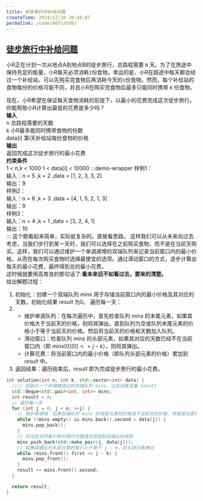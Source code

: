 ```yaml
---
title: 徒步旅行中补给问题
createTime: 2024/12/10 20:43:47
permalink: /code/007uzhd9/
---
```

## [徒步旅行中补给问题](https://www.marscode.cn/practice/8edw98y6q3x0n6?problem_id=7414004855076700204)
小R正在计划一次从地点A到地点B的徒步旅行，总路程需要 `N` 天。为了在旅途中保持充足的能量，小R每天必须消耗`1`份食物。幸运的是，小R在路途中每天都会经过一个补给站，可以先购买完食物后再消耗今天的`1`份食物。然而，每个补给站的食物每份的价格可能不同，并且小R在购买完食物后最多只能同时携带 `K` 份食物。

现在，小R希望在保证每天食物消耗的前提下，以最小的花费完成这次徒步旅行。你能帮助小R计算出最低的花费是多少吗？\
**输入**\
n 总路程需要的天数\
k 小R最多能同时携带食物的份数\
data[i] 第i天补给站每份食物的价格\
**输出**\
返回完成这次徒步旅行的最小花费\
**约束条件**\
1 < n,k < 1000
1 < data[i] < 10000
:::demo-wrapper
样例1：\
输入：n = 5 ,k = 2 ,data = [1, 2, 3, 3, 2]\
输出：9\
样例2：\
输入：n = 6 ,k = 3 ,data = [4, 1, 5, 2, 1, 3]\
输出：9\
样例3：\
输入：n = 4 ,k = 1 ,data = [3, 2, 4, 1]\
输出：10\
:::
这个题看起来简单，实际挺复杂的。直接看思路。
这样我们可以从未来向过去考虑，当我们步行到某一天时，我们可以选择在之前购买食物，而不是在当前天购买。这样，我们可以通过维护一个单调递增的双端队列来记录当前窗口内的最小价格，从而在每次购买食物时选择最便宜的选项。通过滑动窗口的方式，逐步计算出每天的最小花费，最终得到总的最小花费。\
这时候就要用高育良的那句话了:**看未来远不如看过去，要来的清楚。** \
给出解题过程：
1. 初始化：创建一个双端队列 $mins$ 用于存储当前窗口内的最小价格及其对应的天数。初始化结果 $result$ 为0。
遍历每一天：
2. - 维护单调队列：在每次遍历中，首先检查队列 $mins$ 的末尾元素，如果其价格大于当前天的价格，则将其弹出，直到队列为空或队列末尾元素的价格小于等于当前天的价格。然后将当前天的价格和天数加入队列。
   - 滑动窗口：检查队列 $mins$ 的头部元素，如果其对应的天数已经不在当前窗口内（即 $mins[0][0] <= j - k$），则将其弹出。
   - 计算花费：将当前窗口内的最小价格（即队列头部元素的价格）累加到 $result$ 中。
3. 返回结果：遍历结束后，$result$ 即为完成徒步旅行的最小花费。
```c++
int solution(int n, int k, std::vector<int> data) {
  //// 初始化一个存储键值对的双端队列 mins，以及结果变量 result
  std::deque<std::pair<int, int>> mins;
  int result = 0;
  // 遍历每一天
  for (int j = 0; j < n; ++j) {
    // 维护单调栈：如果双端队列 mins 的尾部元素的价格高于当前天的价格，将尾部元素弹出
    while (!mins.empty() && mins.back().second > data[j]) {
      mins.pop_back();
    }
    // 将当前天的索引和价格作为键值对添加到双端队列尾部
    mins.push_back(std::make_pair(j, data[j]));
    // 如果双端队列头部元素的索引小于等于 j - k，将头部元素弹出
    while (mins.front().first <= j - k) {
      mins.pop_front();
    }
    result += mins.front().second;
  }

  return result;
}
```